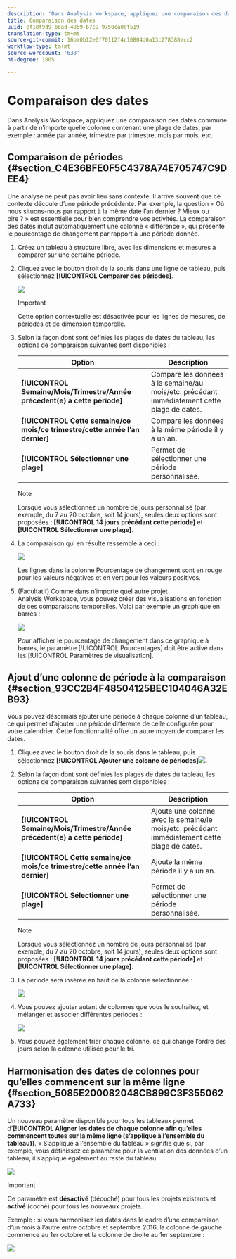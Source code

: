 ```yaml
---
description: 'Dans Analysis Workspace, appliquez une comparaison des dates commune à partir de n’importe quelle colonne contenant une période, par exemple : année par année, trimestre par trimestre, mois par mois, etc.'
title: Comparaison des dates
uuid: ef18f9d9-b6ad-4859-b7c9-9750ca0df519
translation-type: tm+mt
source-git-commit: 16ba0b12e0f70112f4c10804d0a13c278388ecc2
workflow-type: tm+mt
source-wordcount: '638'
ht-degree: 100%

---
```



# Comparaison des dates

Dans Analysis Workspace, appliquez une comparaison des dates commune à partir de n’importe quelle colonne contenant une plage de dates, par exemple : année par année, trimestre par trimestre, mois par mois, etc.

## Comparaison de périodes {#section_C4E36BFE0F5C4378A74E705747C9DEE4}

Une analyse ne peut pas avoir lieu sans contexte. Il arrive souvent que ce contexte découle d’une période précédente. Par exemple, la question « Où nous situons-nous par rapport à la même date l’an dernier ? Mieux ou pire ? » est essentielle pour bien comprendre vos activités. La comparaison des dates inclut automatiquement une colonne « différence », qui présente le pourcentage de changement par rapport à une période donnée.

1. Créez un tableau à structure libre, avec les dimensions et mesures à comparer sur une certaine période.
1. Cliquez avec le bouton droit de la souris dans une ligne de tableau, puis sélectionnez **[!UICONTROL Comparer des périodes]**.

   ![](assets/compare-time.png)

   >[!IMPORTANT]
   >
   >Cette option contextuelle est désactivée pour les lignes de mesures, de périodes et de dimension temporelle.

1. Selon la façon dont sont définies les plages de dates du tableau, les options de comparaison suivantes sont disponibles :

   | Option | Description |
   |---|---|
   | **[!UICONTROL Semaine/Mois/Trimestre/Année précédent(e) à cette période]** | Compare les données à la semaine/au mois/etc. précédant immédiatement cette plage de dates. |
   | **[!UICONTROL Cette semaine/ce mois/ce trimestre/cette année l’an dernier]** | Compare les données à la même période il y a un an. |
   | **[!UICONTROL Sélectionner une plage]** | Permet de sélectionner une période personnalisée. |

   >[!NOTE]
   >
   >Lorsque vous sélectionnez un nombre de jours personnalisé (par exemple, du 7 au 20 octobre, soit 14 jours), seules deux options sont proposées : **[!UICONTROL 14 jours précédant cette période]** et **[!UICONTROL Sélectionner une plage]**.

1. La comparaison qui en résulte ressemble à ceci :

   ![](assets/compare-time-result.png)

   Les lignes dans la colonne Pourcentage de changement sont en rouge pour les valeurs négatives et en vert pour les valeurs positives.

1. (Facultatif) Comme dans n’importe quel autre projet Analysis Workspace, vous pouvez créer des visualisations en fonction de ces comparaisons temporelles. Voici par exemple un graphique en barres :

   ![](assets/compare-time-barchart.png)

   Pour afficher le pourcentage de changement dans ce graphique à barres, le paramètre [!UICONTROL Pourcentages] doit être activé dans les [!UICONTROL Paramètres de visualisation].

## Ajout d’une colonne de période à la comparaison {#section_93CC2B4F48504125BEC104046A32EB93}

Vous pouvez désormais ajouter une période à chaque colonne d’un tableau, ce qui permet d’ajouter une période différente de celle configurée pour votre calendrier. Cette fonctionnalité offre un autre moyen de comparer les dates.

1. Cliquez avec le bouton droit de la souris dans le tableau, puis sélectionnez **[!UICONTROL Ajouter une colonne de périodes]**![](assets/add-time-period-column.png).

1. Selon la façon dont sont définies les plages de dates du tableau, les options de comparaison suivantes sont disponibles :

   | Option | Description |
   |---|---|
   | **[!UICONTROL Semaine/Mois/Trimestre/Année précédent(e) à cette période]** | Ajoute une colonne avec la semaine/le mois/etc. précédant immédiatement cette plage de dates. |
   | **[!UICONTROL Cette semaine/ce mois/ce trimestre/cette année l’an dernier]** | Ajoute la même période il y a un an. |
   | **[!UICONTROL Sélectionner une plage]** | Permet de sélectionner une période personnalisée. |

   >[!NOTE]
   >
   >Lorsque vous sélectionnez un nombre de jours personnalisé (par exemple, du 7 au 20 octobre, soit 14 jours), seules deux options sont proposées : **[!UICONTROL 14 jours précédant cette période]** et **[!UICONTROL Sélectionner une plage]**.

1. La période sera insérée en haut de la colonne sélectionnée :

   ![](assets/add-time-period-column2.png)

1. Vous pouvez ajouter autant de colonnes que vous le souhaitez, et mélanger et associer différentes périodes :

   ![](assets/add-time-period-column4.png)

1. Vous pouvez également trier chaque colonne, ce qui change l’ordre des jours selon la colonne utilisée pour le tri.

## Harmonisation des dates de colonnes pour qu’elles commencent sur la même ligne {#section_5085E200082048CB899C3F355062A733}

Un nouveau paramètre disponible pour tous les tableaux permet d’**[!UICONTROL Aligner les dates de chaque colonne afin qu’elles commencent toutes sur la même ligne (s’applique à l’ensemble du tableau)]**. « S’applique à l’ensemble du tableau » signifie que si, par exemple, vous définissez ce paramètre pour la ventilation des données d’un tableau, il s’applique également au reste du tableau.

![](assets/date-comparison-setting.png)

>[!IMPORTANT]
>
>Ce paramètre est **désactivé** (décoché) pour tous les projets existants et **activé** (coché) pour tous les nouveaux projets.

Exemple : si vous harmonisez les dates dans le cadre d’une comparaison d’un mois à l’autre entre octobre et septembre 2016, la colonne de gauche commence au 1er octobre et la colonne de droite au 1er septembre :

![](assets/add-time-period-column3.png)

<!-- 

<p>See Jonny Moon's email from November 3. </p>

 -->

